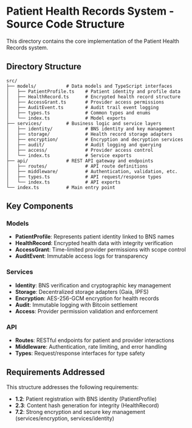 # Patient Health Records System - Source Code Structure

This directory contains the core implementation of the Patient Health Records system.

## Directory Structure

```
src/
├── models/           # Data models and TypeScript interfaces
│   ├── PatientProfile.ts    # Patient identity and profile data
│   ├── HealthRecord.ts      # Encrypted health record structure
│   ├── AccessGrant.ts       # Provider access permissions
│   ├── AuditEvent.ts        # Audit trail event logging
│   ├── types.ts             # Common types and enums
│   └── index.ts             # Model exports
├── services/         # Business logic and service layers
│   ├── identity/            # BNS identity and key management
│   ├── storage/             # Health record storage adapters
│   ├── encryption/          # Encryption and decryption services
│   ├── audit/               # Audit logging and querying
│   ├── access/              # Provider access control
│   └── index.ts             # Service exports
├── api/              # REST API gateway and endpoints
│   ├── routes/              # API route definitions
│   ├── middleware/          # Authentication, validation, etc.
│   ├── types.ts             # API request/response types
│   └── index.ts             # API exports
└── index.ts          # Main entry point
```

## Key Components

### Models
- **PatientProfile**: Represents patient identity linked to BNS names
- **HealthRecord**: Encrypted health data with integrity verification
- **AccessGrant**: Time-limited provider permissions with scope control
- **AuditEvent**: Immutable access logs for transparency

### Services
- **Identity**: BNS verification and cryptographic key management
- **Storage**: Decentralized storage adapters (Gaia, IPFS)
- **Encryption**: AES-256-GCM encryption for health records
- **Audit**: Immutable logging with Bitcoin settlement
- **Access**: Provider permission validation and enforcement

### API
- **Routes**: RESTful endpoints for patient and provider interactions
- **Middleware**: Authentication, rate limiting, and error handling
- **Types**: Request/response interfaces for type safety

## Requirements Addressed

This structure addresses the following requirements:
- **1.2**: Patient registration with BNS identity (PatientProfile)
- **2.3**: Content hash generation for integrity (HealthRecord)
- **7.2**: Strong encryption and secure key management (services/encryption, services/identity)